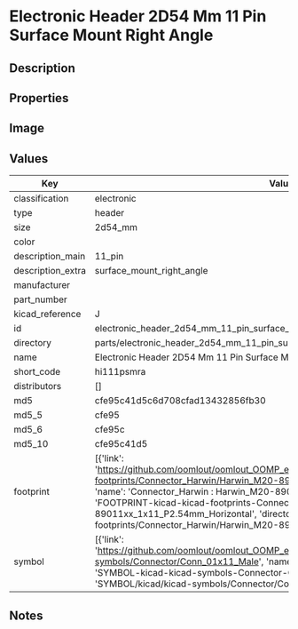 # Electronic Header 2D54 Mm 11 Pin Surface Mount Right Angle

## Description

## Properties


## Image


## Values

| Key | Value |
| --- | --- |
| classification | electronic |
| type | header |
| size | 2d54_mm |
| color |  |
| description_main | 11_pin |
| description_extra | surface_mount_right_angle |
| manufacturer |  |
| part_number |  |
| kicad_reference | J |
| id | electronic_header_2d54_mm_11_pin_surface_mount_right_angle |
| directory | parts/electronic_header_2d54_mm_11_pin_surface_mount_right_angle |
| name | Electronic Header 2D54 Mm 11 Pin Surface Mount Right Angle |
| short_code | hi111psmra |
| distributors | [] |
| md5 | cfe95c41d5c6d708cfad13432856fb30 |
| md5_5 | cfe95 |
| md5_6 | cfe95c |
| md5_10 | cfe95c41d5 |
| footprint | [{'link': 'https://github.com/oomlout/oomlout_OOMP_eda_V2/tree/main/FOOTPRINT/kicad/kicad-footprints/Connector_Harwin/Harwin_M20-89011xx_1x11_P2.54mm_Horizontal', 'name': 'Connector_Harwin : Harwin_M20-89011xx_1x11_P2.54mm_Horizontal', 'id': 'FOOTPRINT-kicad-kicad-footprints-Connector_Harwin-Harwin_M20-89011xx_1x11_P2.54mm_Horizontal', 'directory': 'FOOTPRINT/kicad/kicad-footprints/Connector_Harwin/Harwin_M20-89011xx_1x11_P2.54mm_Horizontal/'}] |
| symbol | [{'link': 'https://github.com/oomlout/oomlout_OOMP_eda_V2/tree/main/SYMBOL/kicad/kicad-symbols/Connector/Conn_01x11_Male', 'name': 'Connector : Conn_01x11_Male', 'id': 'SYMBOL-kicad-kicad-symbols-Connector-Conn_01x11_Male', 'directory': 'SYMBOL/kicad/kicad-symbols/Connector/Conn_01x11_Male/'}] |

## Notes

